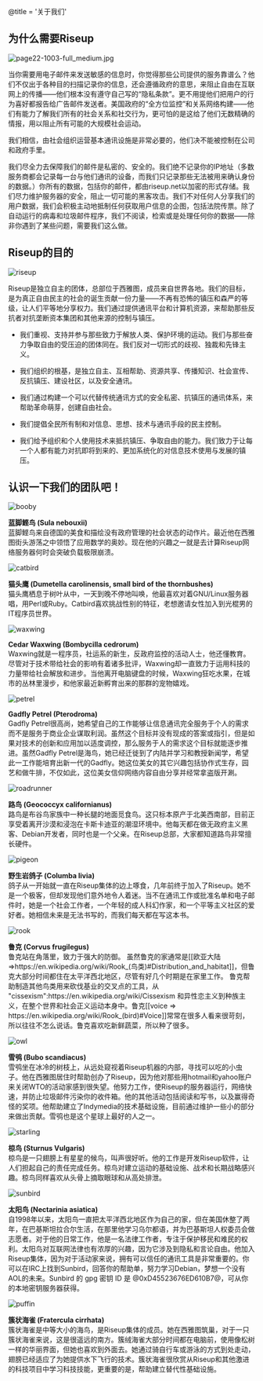 @title = '关于我们'

## 为什么需要Riseup

<p class="pull-right"><img class="image-right" src="img/page22-1003-full_medium.jpg" alt="page22-1003-full_medium.jpg"></p>

当你需要用电子邮件来发送敏感的信息时，你觉得那些公司提供的服务靠谱么？他们不仅出于各种目的扫描记录你的信息，还会遵循政府的意思，来阻止自由在互联网上的传播——他们根本没有遵守自己写的“隐私条款”。更不用提他们把用户的行为喜好都报告给广告邮件发送者。美国政府的“全方位监控”和关系网络构建——他们有能力了解我们所有的社会关系和社交行为，更可怕的是这给了他们无数精确的情报，用以阻止所有可能的大规模社会运动。

我们相信，由社会组织运营基本通讯设施是非常必要的，他们决不能被控制在公司和政府手里。

我们尽全力去保障我们的邮件是私密的、安全的。我们绝不记录你的IP地址（多数服务商都会记录每一台与他们通讯的设备，而我们只记录那些无法被用来确认身份的数据。）你所有的数据，包括你的邮件，都由riseup.net以加密的形式存储。我们尽力维护服务器的安全，阻止一切可能的黑客攻击。我们不对任何人分享我们的用户数据，我们会积极主动地抵制任何获取用户信息的企图，包括法院传票。除了自动运行的病毒和垃圾邮件程序，我们不阅读，检索或是处理任何你的数据——除非你遇到了某些问题，需要我们这么做。

##  Riseup的目的

<p class="pull-right"><img class="image-right" src="img/riseup-yellow.gif" alt="riseup"></p>

Riseup是独立自主的团体，总部位于西雅图，成员来自世界各地。我们的目标，是为真正自由民主的社会的诞生贡献一份力量——不再有恐怖的镇压和森严的等级，让人们平等地分享权力。我们通过提供通讯平台和计算机资源，来帮助那些反抗者对抗垄断资本集团和其他来源的控制与镇压。

* 我们重视、支持并参与那些致力于解放人类、保护环境的运动。我们与那些奋力争取自由的受压迫的团体同在。我们反对一切形式的歧视、独裁和先锋主义。

* 我们组织的根基，是独立自主、互相帮助、资源共享、传播知识、社会宣传、反抗镇压、建设社区，以及安全通讯。

* 我们通过构建一个可以代替传统通讯方式的安全私密、抗镇压的通讯体系，来帮助革命萌芽，创建自由社会。

* 我们提倡全民所有制和对信息、思想、技术与通讯手段的民主控制。

* 我们给予组织和个人使用技术来抵抗镇压、争取自由的能力。我们致力于让每一个人都有能力对抗即将到来的、更加系统化的对信息技术使用与发展的镇压。

##  认识一下我们的团队吧！

<div class="row">

<p class="col-md-1"><img src="/about-us/img/booby.jpg" alt="booby"></p>

<p class="col-md-11"><strong>蓝脚鲣鸟 (Sula nebouxii)</strong><br>
蓝脚鲣鸟来自德国的美食和描绘没有政府管理的社会状态的动作片。最近他在西雅图街头游荡之中领悟了应用数学的奥妙。现在他的兴趣之一就是去计算Riseup网络服务器何时会突破负载极限崩溃。

</div>
<div class="row">

<p class="col-md-1"><img src="/about-us/img/catbird.png" alt="catbird"></p>

<p class="col-md-11"><strong>猫头鹰 (Dumetella carolinensis, small bird of the thornbushes)</strong><br>
猫头鹰栖息于树叶从中，一天到晚不停地叫唤，他最喜欢对着GNU/Linux服务器唱，用Perl或Ruby。Catbird喜欢挑战性别的特征，老想邀请女性加入到光棍男的IT程序员世界。

</div>
<div class="row">

<p class="col-md-1"><img src="/about-us/img/waxwing.jpg" alt="waxwing"></p>

<p class="col-md-11"><strong>Cedar Waxwing (Bombycilla cedrorum)</strong><br>
Waxwing就是一程序员，社运系的新生，反政府监控的活动人士，他还懂教育。尽管对于技术带给社会的影响有着诸多批评，Waxwing却一直致力于运用科技的力量带给社会解放和进步。当他离开电脑键盘的时候，Waxwing狂吃水果，在城市的丛林里漫步，和他家最近新孵育出来的那群的宠物嬉戏。

</div>
<div class="row">

<p class="col-md-1"><img src="/about-us/img/petrel.jpg" alt="petrel"></p>

<p class="col-md-11"><strong>Gadfly Petrel (Pterodroma)</strong><br>
Gadfly Petrel很高尚，她希望自己的工作能够让信息通讯完全服务于个人的需求而不是服务于商业企业谋取利润。虽然这个目标并没有现成的答案或指引，但是如果对技术的创新和应用加以适度调控，那么服务于人的需求这个目标就能逐步推进。虽然Gadfly Petrel是海鸟，她已经迁徙到了内陆并学习和教授新闻学，希望此一工作能培育出新一代的Gadfly。她这位美女的其它兴趣包括协作式生存，园艺和做牛排，不仅如此，这位美女信仰网络内容自由分享并经常拿盗版开涮。

</div>
<div class="row">

<p class="col-md-1"><img src="/about-us/img/roadrunner.jpg" alt="roadrunner"></p>

<p class="col-md-11"><strong>路鸟 (Geococcyx californianus)</strong><br>
路鸟是布谷鸟家族中一种长腿的地面觅食鸟。这只标本原产于北美西南部，目前正享受着离开沙漠和浸泡在卡斯卡迪亚的潮湿环境中。他每天都在做无政府主义黑客、Debian开发者，同时也是一个父亲。在Riseup总部，大家都知道路鸟非常擅长硬件。

</div>
<div class="row">

<p class="col-md-1"><img src="/about-us/img/pigeon.png" alt="pigeon"></p>

<p class="col-md-11"><strong>野生岩鸽子 (Columba livia)</strong><br>
鸽子从一开始就一直在Riseup集体的边上啄食，几年前终于加入了Riseup。她不是一个极客，但却发现他们意外地令人着迷。当不在通讯工作或批准名单和电子邮件时，她是一个社会工作者，一个年轻的成人科幻作家，和一个平等主义社区的爱好者。她相信未来是无法书写的，而我们每天都在写这本书。

</div>
<div class="row">

<p class="col-md-1"><img src="/about-us/img/rook.png" alt="rook"></p>

<p class="col-md-11"><strong>鲁克 (Corvus frugilegus)</strong><br>
鲁克站在角落里，致力于强大的防御。 虽然鲁克的家通常是[[欧亚大陆=>https://en.wikipedia.org/wiki/Rook_(鸟类)#Distribution_and_habitat]]，但鲁克大部分时间都住在太平洋西北地区，尽管有好几个时期是在家里工作。 鲁克帮助制造其他鸟类用来砍伐基业的交叉点的工具，从 "cissexism":https://en.wikipedia.org/wiki/Cissexism 和异性恋主义到种族主义，在整个世界和社会正义运动本身中。鲁克[[voice => https://en.wikipedia.org/wiki/Rook_(bird)#Voice]]常常在很多人看来很苛刻，所以往往不怎么说话。鲁克喜欢吃新鲜蔬菜，所以种了很多。

</div>
<div class="row">

<p class="col-md-1"><img src="/about-us/img/owl.jpg" alt="owl"></p>

<p class="col-md-11"><strong>雪鸮 (Bubo scandiacus)</strong><br>
雪鸮坐在冰冷的树枝上，从远处窥视着Riseup机器的内部，寻找可以吃的小虫子。他在西雅图居住时帮助创办了Riseup，因为他对那些用hotmail和yahoo账户来关闭WTO的活动家感到很失望。他努力工作，使Riseup的服务器运行，网络快速，并防止垃圾邮件污染你的收件箱。他的其他活动包括阅读和写书，以及赢得奇怪的奖项。他帮助建立了Indymedia的技术基础设施，目前通过维护一些小的部分来做出贡献。雪鸮也是这个星球上最好的人之一。

</div>
<div class="row">

<p class="col-md-1"><img src="/about-us/img/starling.png" alt="starling"></p>

<p class="col-md-11"><strong>椋鸟 (Sturnus Vulgaris)</strong><br>
椋鸟是一只翅膀上有星星的候鸟，叫声很好听。他的工作是开发Riseup软件，让人们担起自己的责任完成任务。椋鸟对建立运动的基础设施、战术和长期战略感兴趣。椋鸟同样喜欢从头骨上摘取眼球和从高处排泄。

</div>
<div class="row">

<p class="col-md-1"><img src="/about-us/img/sunbird.jpg" alt="sunbird"></p>

<p class="col-md-11"><strong>太阳鸟 (Nectarinia asiatica)</strong><br>
自1998年以来，太阳鸟一直把太平洋西北地区作为自己的家，但在美国休整了两年，在巴基斯坦拉合尔生活，在那里他学习乌尔都语，并为巴基斯坦人权委员会做志愿者。对于他的日常工作，他是一名法律工作者，专注于保护移民和难民的权利。太阳鸟对互联网法律也有浓厚的兴趣，因为它涉及到隐私和言论自由。他加入Riseup集体，因为对于活动家来说，拥有可以信任的通讯工具是非常重要的。你可以在IRC上找到Sunbird，回答你的帮助单，努力学习Debian，梦想一个没有AOL的未来。Sunbird 的 gpg 密钥 ID 是 @0xD45523676ED610B7@，可从你的本地密钥服务器获得。

</div>
<div class="row">

<p class="col-md-1"><img src="/about-us/img/puffin.jpg" alt="puffin"></p>

<p class="col-md-11"><strong>簇状海雀 (Fratercula cirrhata)</strong><br>
簇状海雀是中等大小的海鸟，是Riseup集体的成员。她在西雅图筑巢，对于一只簇状海雀来说，这是很遥远的南方。簇绒海雀大部分时间都在电脑前，使用像松树一样的华丽界面，但她也喜欢到外面去。她通过骑自行车或游泳的方式到处走动，翅膀已经适应了为她提供水下飞行的技术。簇状海雀很欣赏从Riseup和其他激进的科技项目中学习科技技能，更重要的是，帮助建立替代性基础设施。

</div>